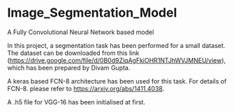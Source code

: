 # Image_Segmentation_Model
A Fully Convolutional Neural Network based model


In this project, a segmentation task has been performed for a small dataset. The dataset can be downloaded from this link (https://drive.google.com/file/d/0B0d9ZiqAgFkiOHR1NTJhWVJMNEU/view), which has been prepared by Divam Gupta.

A keras based FCN-8 architecture has been used for this task. For details of FCN-8. please refer to https://arxiv.org/abs/1411.4038.

A .h5 file for VGG-16 has been initialised at first. 
